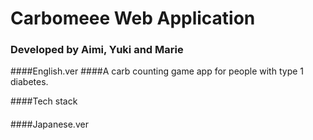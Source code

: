 # Carbomeee Web Application 

### Developed by Aimi, Yuki and Marie


####English.ver
####A carb counting game app for people with type 1 diabetes.

####Tech stack
####

####Japanese.ver





